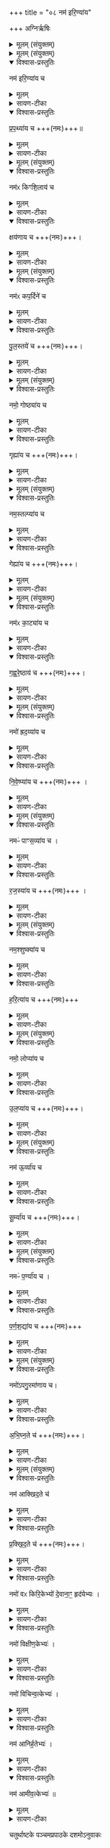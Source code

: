 +++
title = "०८ नम॑ इरि॒ण्या॑य"

+++
अग्निर्ऋषिः
<details><summary>मूलम् (संयुक्तम्)</summary>

नम॑ इरि॒ण्या॑य च प्रप॒थ्या॑य च॒ नम॑ᳵ किꣳशि॒लाय॑ च॒ क्षय॑णाय च॒ नम॑ᳵ कप॒र्दिने॑ च पुल॒स्तये॑ च॒ नमो॒ गोष्ठ्या॑य च॒ गृह्या॑य च॒ नम॒स्तल्प्या॑य च॒ गेह्या॑य च॒ नम॑ᳵ का॒ट्या॑य च गह्वरे॒ष्ठाय॑ च॒ नमो॑ ह्रद॒य्या॑य च निवे॒ष्प्या॑य च॒ नमᳶ॑ पाꣳस॒व्या॑य च रज॒स्या॑य च॒ नम॒श्शुष्क्या॑य च हरि॒त्या॑य च॒ नमो॒ लोप्या॑य चोल॒प्या॑य च [19]  नम॑ ऊ॒र्व्या॑य च सू॒र्म्या॑य च॒ नमᳶ॑ प॒र्ण्या॑य च पर्णश॒द्या॑य च॒ नमो॑ऽपगु॒रमा॑णाय चाभिघ्न॒ते च॒ नम॑ आक्खिद॒ते च॑ प्रक्खिद॒ते च॒ नमो॑ वᳵ किरि॒केभ्यो॑ दे॒वाना॒ꣳ॒ हृद॑येभ्यो॒ नमो॑ विक्षीण॒केभ्यो॒ नमो॑ विचिन्व॒त्केभ्यो॒ नम॑ आनिर्ह॒तेभ्यो॒ नम॑ आमीव॒त्केभ्यः॑ ॥ [20]  
</details>

<details><summary>मूलम् (संयुक्तम्)</summary>

नम॑ इरि॒ण्या॑य च प्रप॒थ्या॑य च  ।
</details>

<details open><summary>विश्वास-प्रस्तुतिः</summary>

नम॑ इरि॒ण्या॑य च
</details>

<details><summary>मूलम्</summary>

नम॑ इरि॒ण्या॑य च
</details>

<details><summary>सायण-टीका</summary>

(अथ चतुर्थकाण्डे पञ्चमप्रपाठके नवमोऽनुवाकः)।  
अष्टमानुवाके यान्यन्यतरतोनमस्काराणि यजूंष्युक्तानि तेभ्योऽप्यन्यानिकानिचिन्नवमेऽनुवाक उच्यन्ते।    तत्र विद्यमानान्येकोनाविंशतिसंख्याकानि यजूंष्याह— नम इरिण्याय इति।  
इरिणमूषरं तत्र भव इरिण्यः।  
</details>

<details open><summary>विश्वास-प्रस्तुतिः</summary>

प्र॒प॒थ्या॑य च +++(नमः)+++॥
</details>

<details><summary>मूलम्</summary>

प्र॒प॒थ्या॑य च +++(नमः)+++॥
</details>

<details><summary>सायण-टीका</summary>

प्रपथो बहुभिः सेवितो मार्गस्तत्र भवः प्रपथ्यः।   
</details>

<details><summary>मूलम् (संयुक्तम्)</summary>

नम॑ᳵ किꣳशि॒लाय॑ च॒ क्षय॑णाय च  ।
</details>

<details open><summary>विश्वास-प्रस्तुतिः</summary>

नम॑ᳵ किꣳशि॒लाय॑ च
</details>

<details><summary>मूलम्</summary>

नम॑ᳵ किꣳशि॒लाय॑ च
</details>

<details><summary>सायण-टीका</summary>

कुत्सिताः क्षुद्राः शिला यत्र प्रदेशे तादृशः शार्वरिस्तः प्रदेशः किंशिलः।  
</details>

<details open><summary>विश्वास-प्रस्तुतिः</summary>

क्षय॑णाय च +++(नमः)+++।
</details>

<details><summary>मूलम्</summary>

क्षय॑णाय च +++(नमः)+++।
</details>

<details><summary>सायण-टीका</summary>

क्षयणो निवासयोग्यो देशः।   
</details>

<details><summary>मूलम् (संयुक्तम्)</summary>

नम॑ᳵ कप॒र्दिने॑ च पुल॒स्तये॑ च  ।
</details>

<details open><summary>विश्वास-प्रस्तुतिः</summary>

नम॑ᳵ कप॒र्दिने॑ च
</details>

<details><summary>मूलम्</summary>

नम॑ᳵ कप॒र्दिने॑ च
</details>

<details><summary>सायण-टीका</summary>

कपर्दी जटाबन्धवान्।   
</details>

<details open><summary>विश्वास-प्रस्तुतिः</summary>

पु॒ल॒स्तये॑ च  +++(नमः)+++।
</details>

<details><summary>मूलम्</summary>

पु॒ल॒स्तये॑ च  +++(नमः)+++।
</details>

<details><summary>सायण-टीका</summary>

भक्तानां पुरतस्तिष्ठतीति पुलास्तिः
</details>

<details><summary>मूलम् (संयुक्तम्)</summary>

नमो॒  गोष्ठ्या॑य च॒ गृह्या॑य च  ।
</details>

<details open><summary>विश्वास-प्रस्तुतिः</summary>

नमो॒  गोष्ठ्या॑य च
</details>

<details><summary>मूलम्</summary>

नमो॒  गोष्ठ्या॑य च
</details>

<details><summary>सायण-टीका</summary>

गवां स्थानं गोष्ठं तत्र भवो गोष्ठ्यः।   
</details>

<details open><summary>विश्वास-प्रस्तुतिः</summary>

गृह्या॑य च +++(नमः)+++।
</details>

<details><summary>मूलम्</summary>

गृह्या॑य च +++(नमः)+++।
</details>

<details><summary>सायण-टीका</summary>

गृहे भवो गृह्यः।   
</details>

<details><summary>मूलम् (संयुक्तम्)</summary>

नम॒स्तल्प्या॑य च॒ गेह्या॑य च ।
</details>

<details open><summary>विश्वास-प्रस्तुतिः</summary>

नम॒स्तल्प्या॑य च
</details>

<details><summary>मूलम्</summary>

नम॒स्तल्प्या॑य च
</details>

<details><summary>सायण-टीका</summary>

तल्पे खट्वायां शयानस्तल्प्यः।   
</details>

<details open><summary>विश्वास-प्रस्तुतिः</summary>

गेह्या॑य च +++(नमः)+++।
</details>

<details><summary>मूलम्</summary>

गेह्या॑य च +++(नमः)+++।
</details>

<details><summary>सायण-टीका</summary>

गेहे प्रासादे भवो गेह्यः ।
</details>

<details><summary>मूलम् (संयुक्तम्)</summary>

नम॑ᳵ का॒ट्या॑य च गह्वरे॒ष्ठाय॑ च ।
</details>

<details open><summary>विश्वास-प्रस्तुतिः</summary>

नम॑ᳵ का॒ट्या॑य च
</details>

<details><summary>मूलम्</summary>

नम॑ᳵ का॒ट्या॑य च
</details>

<details><summary>सायण-टीका</summary>

कुत्सितमटति कण्टकलतादिपूर्णतया दुष्प्रदेशत्वं प्राप्नोतीति दुर्गमोऽरण्यविशेषः काटस्तत्र भवः काट्यः।  
</details>

<details open><summary>विश्वास-प्रस्तुतिः</summary>

ग॒ह्व॒रे॒ष्ठाय॑ च +++(नमः)+++।
</details>

<details><summary>मूलम्</summary>

ग॒ह्व॒रे॒ष्ठाय॑ च +++(नमः)+++।
</details>

<details><summary>सायण-टीका</summary>

गह्वरे विषमे गिरिगुहादौ तिष्ठतीति गह्वरेष्ठः ।   
</details>

<details><summary>मूलम् (संयुक्तम्)</summary>

नमो॑ ह्रद॒य्या॑य च निवे॒ष्प्या॑य च ।
</details>

<details open><summary>विश्वास-प्रस्तुतिः</summary>

नमो॑ ह्रद॒य्या॑य च
</details>

<details><summary>मूलम्</summary>

नमो॑ ह्रद॒य्या॑य च
</details>

<details><summary>सायण-टीका</summary>

हृदेष्वगाधजलेषु भवो हृदय्यः।  
गह्वरे विषमे गिरिगुहादौ तिष्ठतीति गह्वरेष्ठः।   
</details>

<details open><summary>विश्वास-प्रस्तुतिः</summary>

नि॒वे॒ष्प्या॑य च +++(नमः)+++ ।
</details>

<details><summary>मूलम्</summary>

नि॒वे॒ष्प्या॑य च +++(नमः)+++ ।
</details>

<details><summary>सायण-टीका</summary>

हृदेष्वगाधजलेषु भवो हृदय्यः।  
निवेष्पं नीहारजलं तत्र भवो निवेष्प्यः।
</details>

<details><summary>मूलम् (संयुक्तम्)</summary>

नमᳶ॑ पाꣳस॒व्या॑य च रज॒स्या॑य च ।
</details>

<details open><summary>विश्वास-प्रस्तुतिः</summary>

नमᳶ॑ पाꣳस॒व्या॑य च ।
</details>

<details><summary>मूलम्</summary>

नमᳶ॑ पाꣳस॒व्या॑य च ।
</details>

<details><summary>सायण-टीका</summary>

पांसुषुपरमाणुष्ववस्थितः पांसव्यः।   
</details>

<details open><summary>विश्वास-प्रस्तुतिः</summary>

र॒ज॒स्या॑य च  +++(नमः)+++ ।
</details>

<details><summary>मूलम्</summary>

र॒ज॒स्या॑य च  +++(नमः)+++ ।
</details>

<details><summary>सायण-टीका</summary>

रजसि विस्पष्टायां धूल्यामवस्थितो रजस्यः।   
</details>

<details><summary>मूलम् (संयुक्तम्)</summary>

नम॒श्शुष्क्या॑य च हरि॒त्या॑य च  ।
</details>

<details open><summary>विश्वास-प्रस्तुतिः</summary>

नम॒श्शुष्क्या॑य च
</details>

<details><summary>मूलम्</summary>

नम॒श्शुष्क्या॑य च
</details>

<details><summary>सायण-टीका</summary>

शुष्केषु काष्ठेषु भवः शुष्क्यः ।  
</details>

<details open><summary>विश्वास-प्रस्तुतिः</summary>

ह॒रि॒त्या॑य च +++(नमः)+++
</details>

<details><summary>मूलम्</summary>

ह॒रि॒त्या॑य च +++(नमः)+++
</details>

<details><summary>सायण-टीका</summary>

हरितमार्द्रं तत्र भवो हरित्यः।   
</details>

<details><summary>मूलम् (संयुक्तम्)</summary>

नमो॒  लोप्या॑य चोल॒प्या॑य च  
</details>

<details open><summary>विश्वास-प्रस्तुतिः</summary>

नमो॒  लोप्या॑य च
</details>

<details><summary>मूलम्</summary>

नमो॒  लोप्या॑य च
</details>

<details><summary>सायण-टीका</summary>

लुप्यते तृणादिकमस्मिन्नति लोपः कठिणप्रदेशस्तत्र भवो लोप्यः।   
</details>

<details open><summary>विश्वास-प्रस्तुतिः</summary>

उ॒ल॒प्या॑य च +++(नमः)+++।
</details>

<details><summary>मूलम्</summary>

उ॒ल॒प्या॑य च +++(नमः)+++।
</details>

<details><summary>सायण-टीका</summary>

उलपा बल्वजतृणादयस्तत्र भव उलप्यः।   
</details>

<details><summary>मूलम् (संयुक्तम्)</summary>

नम॑ ऊ॒र्व्या॑य च सू॒र्म्या॑य च
</details>

<details open><summary>विश्वास-प्रस्तुतिः</summary>

नम॑ ऊ॒र्व्या॑य च
</details>

<details><summary>मूलम्</summary>

नम॑ ऊ॒र्व्या॑य च
</details>

<details><summary>सायण-टीका</summary>

ऊर्व्यां पृथिव्यां भव ऊर्व्यः।   
</details>

<details open><summary>विश्वास-प्रस्तुतिः</summary>

सू॒र्म्या॑य च +++(नमः)+++।
</details>

<details><summary>मूलम्</summary>

सू॒र्म्या॑य च +++(नमः)+++।
</details>

<details><summary>सायण-टीका</summary>

शोभना ऊर्मयो यस्यां नद्यां सेयं सूर्मिस्तत्र भवः सूर्म्यः।   
</details>

<details><summary>मूलम् (संयुक्तम्)</summary>

नमᳶ॑ प॒र्ण्या॑य च पर्णश॒द्या॑य च  ।
</details>

<details open><summary>विश्वास-प्रस्तुतिः</summary>

नमᳶ॑ प॒र्ण्या॑य च ।
</details>

<details><summary>मूलम्</summary>

नमᳶ॑ प॒र्ण्या॑य च ।
</details>

<details><summary>सायण-टीका</summary>

पर्णेषु पत्रेषु भवः पर्ण्यः।   
</details>

<details open><summary>विश्वास-प्रस्तुतिः</summary>

प॒र्ण॒श॒द्या॑य च  +++(नमः)+++
</details>

<details><summary>मूलम्</summary>

प॒र्ण॒श॒द्या॑य च  +++(नमः)+++
</details>

<details><summary>सायण-टीका</summary>

शुष्काणां पर्णानां  
२१३३ संघातः पर्णशदस्तत्र भवः पर्णशद्यः।   
</details>

<details><summary>मूलम् (संयुक्तम्)</summary>

नमो॑ऽपगु॒रमा॑णाय चाभिघ्न॒ते च  ।
</details>

<details open><summary>विश्वास-प्रस्तुतिः</summary>

नमो॑ऽपगु॒रमा॑णाय च।
</details>

<details><summary>मूलम्</summary>

नमो॑ऽपगु॒रमा॑णाय च।
</details>

<details><summary>सायण-टीका</summary>

अपगुरमाण उद्यतायुधः।   
</details>

<details open><summary>विश्वास-प्रस्तुतिः</summary>

अ॒भि॒घ्न॒ते च॑ +++(नमः)+++।
</details>

<details><summary>मूलम्</summary>

अ॒भि॒घ्न॒ते च॑ +++(नमः)+++।
</details>

<details><summary>सायण-टीका</summary>

अभिध्नन्प्रहरन्।   
</details>

<details><summary>मूलम् (संयुक्तम्)</summary>

नम॑ आक्खिद॒ते च॑ प्रक्खिद॒ते च  ।  
</details>

<details open><summary>विश्वास-प्रस्तुतिः</summary>

नम॑ आक्खिद॒ते च॑  
</details>

<details><summary>मूलम्</summary>

नम॑ आक्खिद॒ते च॑  
</details>

<details><summary>सायण-टीका</summary>

आक्खिदन्नीषत्खेदयन्।
</details>

<details open><summary>विश्वास-प्रस्तुतिः</summary>

प्र॒क्खि॒द॒ते च॑  +++(नमः)+++।  
</details>

<details><summary>मूलम्</summary>

प्र॒क्खि॒द॒ते च॑  +++(नमः)+++।  
</details>

<details><summary>सायण-टीका</summary>

प्रक्खिदन्नत्यन्तं खेदयन्।  
</details>

<details open><summary>विश्वास-प्रस्तुतिः</summary>

नमो॑ वᳵ किरि॒केभ्यो॑ दे॒वाना॒ꣳ॒ हृद॑येभ्यः ।  
</details>

<details><summary>मूलम्</summary>

नमो॑ वᳵ किरि॒केभ्यो॑ दे॒वाना॒ꣳ॒ हृद॑येभ्यः ।  
</details>

<details><summary>सायण-टीका</summary>

किरन्ति भक्तेभ्यो धनानिति किरिका उदारा रुद्रावताराः ते च देवानां हृदयभूताः सर्वदेवप्रिय त्वात्तादृशेभ्यो वो युष्मभ्यं नमः।  
</details>

<details open><summary>विश्वास-प्रस्तुतिः</summary>

नमो॑ विक्षीण॒केभ्यः॑ ।  
</details>

<details><summary>मूलम्</summary>

नमो॑ विक्षीण॒केभ्यः॑ ।  
</details>

<details><summary>सायण-टीका</summary>

क्षीणकेभ्यो विपरीता विक्षीणिकाः कदाचिदपि क्षयरहिता इत्यर्थः।   
</details>

<details open><summary>विश्वास-प्रस्तुतिः</summary>

नमो॑ विचिन्व॒त्केभ्यः॑ ।  
</details>

<details><summary>मूलम्</summary>

नमो॑ विचिन्व॒त्केभ्यः॑ ।  
</details>

<details><summary>सायण-टीका</summary>

विचिन्वन्त्वपेक्षितमर्थं संपादयन्तीति विचिन्वत्काः।   
</details>

<details open><summary>विश्वास-प्रस्तुतिः</summary>

नम॑ आनिर्ह॒तेभ्यः॑ ।  
</details>

<details><summary>मूलम्</summary>

नम॑ आनिर्ह॒तेभ्यः॑ ।  
</details>

<details><summary>सायण-टीका</summary>

आसमन्तान्निःशेषेण हतं पापं यैस्त आनिर्हताः।   
</details>

<details open><summary>विश्वास-प्रस्तुतिः</summary>

नम॑ आमीव॒त्केभ्यः॑ ॥  
</details>

<details><summary>मूलम्</summary>

नम॑ आमीव॒त्केभ्यः॑ ॥  
</details>

<details><summary>सायण-टीका</summary>

आ समन्तान्मविन्ति स्थूलीभावं प्राप्नुवन्तीत्यामीवत्काः।  
अत्र विक्षीणकविचिन्यत्कानिर्हतामीवत्केषु देवानाꣳ।  
हृदयेभ्य इत्यनुषज्जते।   

पञ्चमानुवाकमारभ्य नवमान्तेष्वनुवाकेष्वन्यरतोनमस्काराणि बहूनि यजूंष्यभिहितानि।  
तैः सर्वैः परमेश्वरस्य सार्वात्म्यं प्रतिपादयितुमेकैकेन यजुषा स्थावरं जङ्गमं चैककं रूपमभिहितम्।  
अनुवाकभेदस्तु क्रतोर्बहिः प्रयोगे मन्त्रभेदाभिप्रायेण द्रष्टव्यः।  
एकैकाऽनुवाक एकैको मन्त्रः।  
तत्र तस्य पुरश्चरणादिप्रकारस्तु रुद्रकल्पेऽभिधास्यते॥

इति श्रीमत्सायणाचार्यविरचिते माधवीये वेदार्थप्रकाशे कृष्णयजुर्वेदीयतैत्तिरीयसंहिताभाष्ये चतुर्थकाण्डे पञ्चमप्रपाठके नवमोऽनुवाकः ॥ ९॥
</details>

चतुर्थाष्टके पञ्चमप्रपाठके दशमोऽनुवाकः
